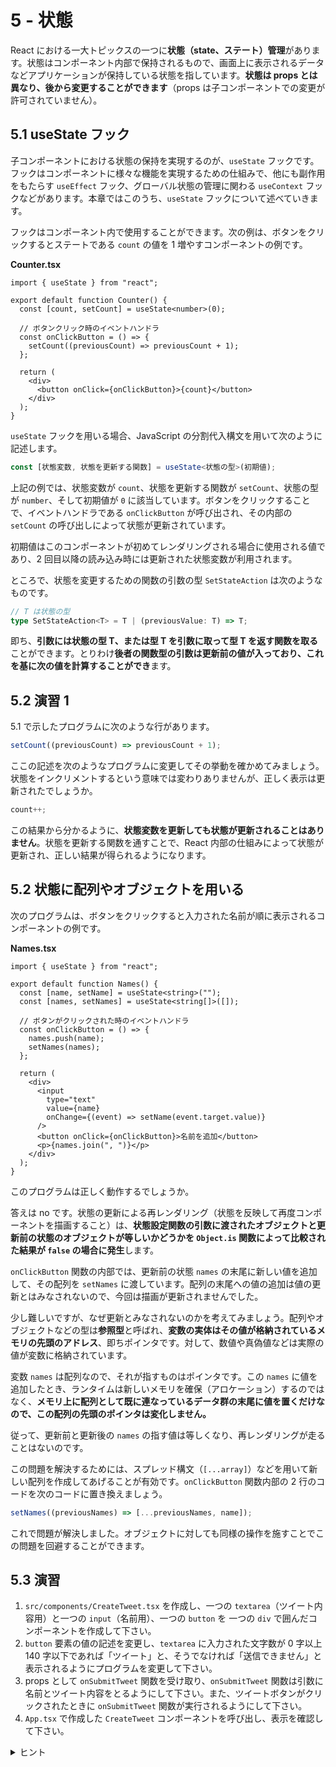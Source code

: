 # 5 - 状態
React における一大トピックスの一つに**状態（state、ステート）管理**があります。状態はコンポーネント内部で保持されるもので、画面上に表示されるデータなどアプリケーションが保持している状態を指しています。**状態は props とは異なり、後から変更することができます**（props は子コンポーネントでの変更が許可されていません）。

## 5.1 useState フック
子コンポーネントにおける状態の保持を実現するのが、`useState` フックです。フックはコンポーネントに様々な機能を実現するための仕組みで、他にも副作用をもたらす `useEffect` フック、グローバル状態の管理に関わる `useContext` フックなどがあります。本章ではこのうち、`useState` フックについて述べていきます。

フックはコンポーネント内で使用することができます。次の例は、ボタンをクリックするとステートである `count` の値を 1 増やすコンポーネントの例です。

**Counter.tsx**
```tsx
import { useState } from "react";

export default function Counter() {
  const [count, setCount] = useState<number>(0);

  // ボタンクリック時のイベントハンドラ
  const onClickButton = () => {
    setCount((previousCount) => previousCount + 1);
  };

  return (
    <div>
      <button onClick={onClickButton}>{count}</button>
    </div>
  );
}

```

`useState` フックを用いる場合、JavaScript の分割代入構文を用いて次のように記述します。

```ts
const [状態変数, 状態を更新する関数] = useState<状態の型>(初期値);
```

上記の例では、状態変数が `count`、状態を更新する関数が `setCount`、状態の型が `number`、そして初期値が `0` に該当しています。ボタンをクリックすることで、イベントハンドラである `onClickButton` が呼び出され、その内部の `setCount` の呼び出しによって状態が更新されています。

初期値はこのコンポーネントが初めてレンダリングされる場合に使用される値であり、2 回目以降の読み込み時には更新された状態変数が利用されます。

ところで、状態を変更するための関数の引数の型 `SetStateAction` は次のようなものです。

```ts
// T は状態の型
type SetStateAction<T> = T | (previousValue: T) => T;
```

即ち、**引数には状態の型 T、または型 T を引数に取って型 T を返す関数を取る**ことができます。とりわけ**後者の関数型の引数は更新前の値が入っており、これを基に次の値を計算することができ**ます。

## 5.2 演習 1
5.1 で示したプログラムに次のような行があります。

```ts
setCount((previousCount) => previousCount + 1);
```

ここの記述を次のようなプログラムに変更してその挙動を確かめてみましょう。状態をインクリメントするという意味では変わりありませんが、正しく表示は更新されたでしょうか。

```ts
count++;
```

この結果から分かるように、**状態変数を更新しても状態が更新されることはありません**。状態を更新する関数を通すことで、React 内部の仕組みによって状態が更新され、正しい結果が得られるようになります。

## 5.2 状態に配列やオブジェクトを用いる
次のプログラムは、ボタンをクリックすると入力された名前が順に表示されるコンポーネントの例です。

**Names.tsx**
```tsx
import { useState } from "react";

export default function Names() {
  const [name, setName] = useState<string>("");
  const [names, setNames] = useState<string[]>([]);

  // ボタンがクリックされた時のイベントハンドラ
  const onClickButton = () => {
    names.push(name);
    setNames(names);
  };

  return (
    <div>
      <input
        type="text"
        value={name}
        onChange={(event) => setName(event.target.value)}
      />
      <button onClick={onClickButton}>名前を追加</button>
      <p>{names.join(", ")}</p>
    </div>
  );
}
```

このプログラムは正しく動作するでしょうか。

答えは no です。状態の更新による再レンダリング（状態を反映して再度コンポーネントを描画すること）は、**状態設定関数の引数に渡されたオブジェクトと更新前の状態のオブジェクトが等しいかどうかを `Object.is` 関数によって比較された結果が `false` の場合に発生**します。

`onClickButton` 関数の内部では、更新前の状態 `names` の末尾に新しい値を追加して、その配列を `setNames` に渡しています。配列の末尾への値の追加は値の更新とはみなされないので、今回は描画が更新されませんでした。

少し難しいですが、なぜ更新とみなされないのかを考えてみましょう。配列やオブジェクトなどの型は**参照型**と呼ばれ、**変数の実体はその値が格納されているメモリの先頭のアドレス**、即ちポインタです。対して、数値や真偽値などは実際の値が変数に格納されています。

変数 `names` は配列なので、それが指すものはポインタです。この `names` に値を追加したとき、ランタイムは新しいメモリを確保（アロケーション）するのではなく、**メモリ上に配列として既に連なっているデータ群の末尾に値を置くだけなので、この配列の先頭のポインタは変化しません。**

従って、更新前と更新後の `names` の指す値は等しくなり、再レンダリングが走ることはないのです。

この問題を解決するためには、スプレッド構文（`[...array]`）などを用いて新しい配列を作成してあげることが有効です。`onClickButton` 関数内部の 2 行のコードを次のコードに置き換えましょう。

```ts
setNames((previousNames) => [...previousNames, name]);
```

これで問題が解決しました。オブジェクトに対しても同様の操作を施すことでこの問題を回避することができます。

## 5.3 演習
1. `src/components/CreateTweet.tsx` を作成し、一つの `textarea`（ツイート内容用）と一つの `input`（名前用）、一つの `button` を 一つの `div` で囲んだコンポーネントを作成して下さい。
2. `button` 要素の値の記述を変更し、`textarea` に入力された文字数が 0 字以上 140 字以下であれば「ツイート」と、そうでなければ「送信できません」と表示されるようにプログラムを変更して下さい。
3. props として `onSubmitTweet` 関数を受け取り、`onSubmitTweet` 関数は引数に名前とツイート内容をとるようにして下さい。また、ツイートボタンがクリックされたときに `onSubmitTweet` 関数が実行されるようにして下さい。
4. `App.tsx` で作成した `CreateTweet` コンポーネントを呼び出し、表示を確認して下さい。

<details>
    <summary>ヒント</summary>
    <ul>
        <li>要素の値には式を記述することができます。</li>
        <li>入力されている名前と入力されているツイート内容用の 2 つの状態が必要です。</li>
        <li>コンポーネント内にイベントリスナとなる関数を一つ定義し、textarea の onChange にその関数を渡します。コンポーネントの実態は関数なので、内部では通常の関数同様の記述をすることができます。5.2 節の例や、day1/phase3/handouts/8-関数/8.3 アロー関数、 8.4 高階関数 などの章が参考になるはずです。</li>
        <li>props の型宣言は次のようになるはずです。</li>
        <pre>
type Props = {
    onSubmitTweet: (name: string, text: string) => void;
}
        </pre>
    </ul>
</details>